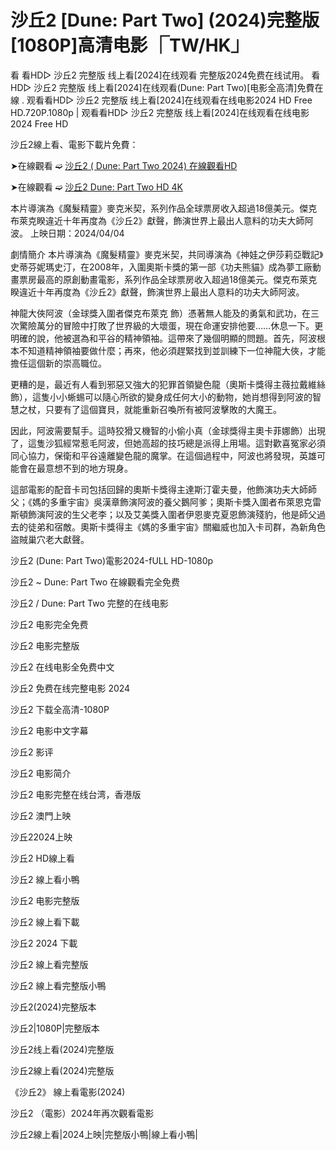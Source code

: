 <h1>沙丘2 [Dune: Part Two] (2024)完整版[1080P]高清电影 ⎾TW/HK⏌</h1>

看 看HD▷ 沙丘2 完整版 线上看[2024]在线观看 完整版2024免费在线试用。 看HD▷ 沙丘2 完整版 线上看[2024]在线观看(Dune: Part Two)[电影全高清]免費在線 . 观看看HD▷ 沙丘2 完整版 线上看[2024]在线观看在线电影2024 HD Free HD.720P.1080p | 观看看HD▷ 沙丘2 完整版 线上看[2024]在线观看在线电影2024 Free HD

沙丘2線上看、電影下載片免費：


➤在線觀看 ➫️ [沙丘2 ( Dune: Part Two 2024) 在線觀看HD](https://t.co/wB4i907GlU)

➤在線觀看 ➫️ [沙丘2 Dune: Part Two HD 4K](https://t.co/wB4i907GlU)

本片導演為《魔髮精靈》麥克米契，系列作品全球票房收入超過18億美元。傑克布萊克睽違近十年再度為《沙丘2》獻聲，飾演世界上最出人意料的功夫大師阿波。 上映日期：2024/04/04

劇情簡介 本片導演為《魔髮精靈》麥克米契，共同導演為《神娃之伊莎莉亞戰記》史蒂芬妮瑪史汀，在2008年，入圍奧斯卡獎的第一部《功夫熊貓》成為夢工廠動畫票房最高的原創動畫電影，系列作品全球票房收入超過18億美元。傑克布萊克睽違近十年再度為《沙丘2》獻聲，飾演世界上最出人意料的功夫大師阿波。

神龍大俠阿波（金球獎入圍者傑克布萊克 飾）憑著無人能及的勇氣和武功，在三次驚險萬分的冒險中打敗了世界級的大壞蛋，現在命運安排他要……休息一下。更明確的說，他被選為和平谷的精神領袖。這帶來了幾個明顯的問題。首先，阿波根本不知道精神領袖要做什麼；再來，他必須趕緊找到並訓練下一位神龍大俠，才能擔任這個新的崇高職位。

更糟的是，最近有人看到邪惡又強大的犯罪首領變色龍（奧斯卡獎得主薇拉戴維絲 飾），這隻小小蜥蜴可以隨心所欲的變身成任何大小的動物，她肖想得到阿波的智慧之杖，只要有了這個寶貝，就能重新召喚所有被阿波擊敗的大魔王。

因此，阿波需要幫手。這時狡猾又機智的小偷小真（金球獎得主奧卡菲娜飾）出現了，這隻沙狐經常惹毛阿波，但她高超的技巧總是派得上用場。這對歡喜冤家必須同心協力，保衛和平谷遠離變色龍的魔掌。在這個過程中，阿波也將發現，英雄可能會在最意想不到的地方現身。

這部電影的配音卡司包括回歸的奧斯卡獎得主達斯汀霍夫曼，他飾演功夫大師師父；《媽的多重宇宙》吳漢章飾演阿波的養父鵝阿爹；奧斯卡獎入圍者布萊恩克雷斯頓飾演阿波的生父老李；以及艾美獎入圍者伊恩麥克夏恩飾演殘豹，他是師父過去的徒弟和宿敵。奧斯卡獎得主《媽的多重宇宙》關繼威也加入卡司群，為新角色盜賊巢穴老大獻聲。

沙丘2 (Dune: Part Two)電影2024-fULL HD-1080p

沙丘2 ~ Dune: Part Two 在線觀看完全免费

沙丘2 / Dune: Part Two 完整的在线电影

沙丘2 电影完全免费

沙丘2 电影完整版

沙丘2 在线电影全免费中文

沙丘2 免费在线完整电影 2024

沙丘2 下载全高清-1080P

沙丘2 电影中文字幕

沙丘2 影评

沙丘2 电影简介

沙丘2 电影完整在线台湾，香港版

沙丘2 澳門上映

沙丘22024上映

沙丘2 HD線上看

沙丘2 線上看小鴨

沙丘2 电影完整版

沙丘2 線上看下載

沙丘2 2024 下載

沙丘2 線上看完整版

沙丘2 線上看完整版小鴨

沙丘2(2024)完整版本

沙丘2|1080P|完整版本

沙丘2线上看(2024)完整版

沙丘2線上看(2024)完整版

《沙丘2》 線上看電影(2024)

沙丘2 （電影）2024年再次觀看電影

沙丘2線上看|2024上映|完整版小鴨|線上看小鴨|
